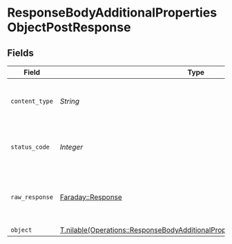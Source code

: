 # ResponseBodyAdditionalPropertiesObjectPostResponse


## Fields

| Field                                                                                                                                                              | Type                                                                                                                                                               | Required                                                                                                                                                           | Description                                                                                                                                                        |
| ------------------------------------------------------------------------------------------------------------------------------------------------------------------ | ------------------------------------------------------------------------------------------------------------------------------------------------------------------ | ------------------------------------------------------------------------------------------------------------------------------------------------------------------ | ------------------------------------------------------------------------------------------------------------------------------------------------------------------ |
| `content_type`                                                                                                                                                     | *String*                                                                                                                                                           | :heavy_check_mark:                                                                                                                                                 | HTTP response content type for this operation                                                                                                                      |
| `status_code`                                                                                                                                                      | *Integer*                                                                                                                                                          | :heavy_check_mark:                                                                                                                                                 | HTTP response status code for this operation                                                                                                                       |
| `raw_response`                                                                                                                                                     | [Faraday::Response](https://www.rubydoc.info/gems/faraday/Faraday/Response)                                                                                        | :heavy_check_mark:                                                                                                                                                 | Raw HTTP response; suitable for custom response parsing                                                                                                            |
| `object`                                                                                                                                                           | [T.nilable(Operations::ResponseBodyAdditionalPropertiesObjectPostResponseBody)](../../models/operations/responsebodyadditionalpropertiesobjectpostresponsebody.md) | :heavy_minus_sign:                                                                                                                                                 | OK                                                                                                                                                                 |